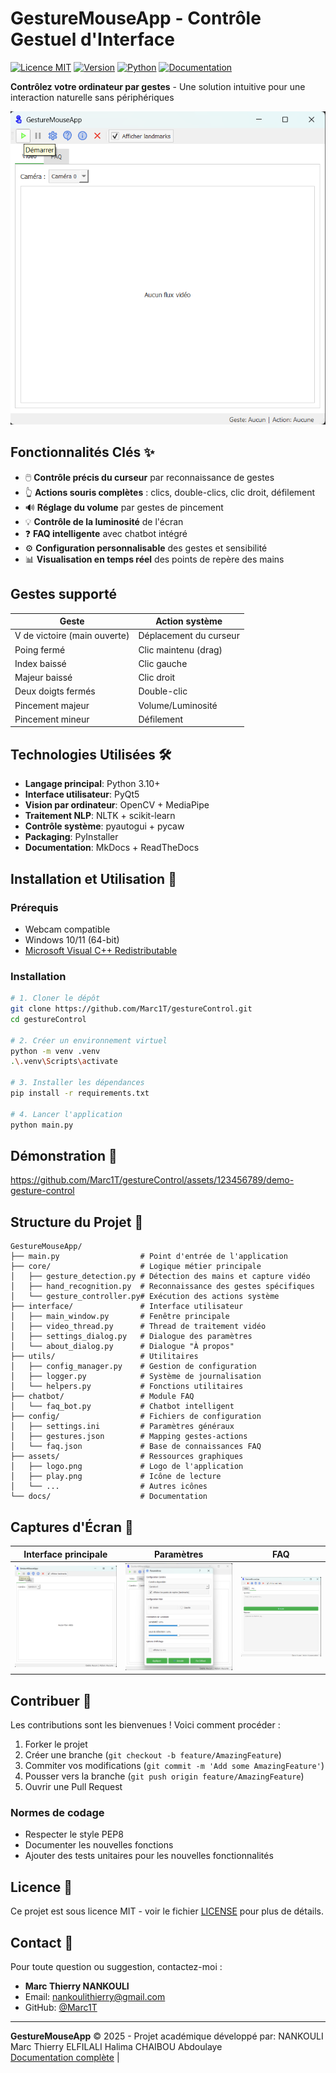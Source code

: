 # GestureMouseApp - Contrôle Gestuel d'Interface

[![Licence MIT](https://img.shields.io/badge/Licence-MIT-blue.svg)](LICENSE)
[![Version](https://img.shields.io/badge/version-1.0.0-green.svg)]()
[![Python](https://img.shields.io/badge/Python-3.10%2B-blue.svg)](https://python.org)
[![Documentation](https://img.shields.io/badge/docs-ReadTheDocs-brightgreen.svg)](https://gesturemouseapp.readthedocs.io)

**Contrôlez votre ordinateur par gestes** - Une solution intuitive pour une interaction naturelle sans périphériques

![Interface principale de GestureMouseApp](assets/screenshot-main.png)

## Fonctionnalités Clés ✨

- 🖱️ **Contrôle précis du curseur** par reconnaissance de gestes
- 👆 **Actions souris complètes** : clics, double-clics, clic droit, défilement
- 🔊 **Réglage du volume** par gestes de pincement
- 💡 **Contrôle de la luminosité** de l'écran
- ❓ **FAQ intelligente** avec chatbot intégré
- ⚙️ **Configuration personnalisable** des gestes et sensibilité
- 📊 **Visualisation en temps réel** des points de repère des mains

## Gestes supporté
| Geste                        | Action système                |
|------------------------------|-------------------------------|
| V de victoire (main ouverte) | Déplacement du curseur        |
| Poing fermé                  | Clic maintenu (drag)          |
| Index baissé                 | Clic gauche                   |
| Majeur baissé                | Clic droit                    |
| Deux doigts fermés           | Double-clic                   |
| Pincement majeur             | Volume/Luminosité             |
| Pincement mineur             | Défilement                    |

## Technologies Utilisées 🛠️

- **Langage principal**: Python 3.10+
- **Interface utilisateur**: PyQt5
- **Vision par ordinateur**: OpenCV + MediaPipe
- **Traitement NLP**: NLTK + scikit-learn
- **Contrôle système**: pyautogui + pycaw
- **Packaging**: PyInstaller
- **Documentation**: MkDocs + ReadTheDocs

## Installation et Utilisation 🚀

### Prérequis
- Webcam compatible
- Windows 10/11 (64-bit)
- [Microsoft Visual C++ Redistributable](https://aka.ms/vs/17/release/vc_redist.x64.exe)

### Installation
```bash
# 1. Cloner le dépôt
git clone https://github.com/Marc1T/gestureControl.git
cd gestureControl

# 2. Créer un environnement virtuel
python -m venv .venv
.\.venv\Scripts\activate

# 3. Installer les dépendances
pip install -r requirements.txt

# 4. Lancer l'application
python main.py
```

<!--### Télécharger l'exécutable
[![Télécharger l'exécutable](https://img.shields.io/badge/Download-Executable-important)](https://github.com/Marc1T/gestureControl/releases)
-->
## Démonstration 🎥

https://github.com/Marc1T/gestureControl/assets/123456789/demo-gesture-control

## Structure du Projet 📂

```
GestureMouseApp/
├── main.py                  # Point d'entrée de l'application
├── core/                    # Logique métier principale
│   ├── gesture_detection.py # Détection des mains et capture vidéo
│   ├── hand_recognition.py  # Reconnaissance des gestes spécifiques
│   └── gesture_controller.py# Exécution des actions système
├── interface/               # Interface utilisateur
│   ├── main_window.py       # Fenêtre principale
│   ├── video_thread.py      # Thread de traitement vidéo
│   ├── settings_dialog.py   # Dialogue des paramètres
│   └── about_dialog.py      # Dialogue "À propos"
├── utils/                   # Utilitaires
│   ├── config_manager.py    # Gestion de configuration
│   ├── logger.py            # Système de journalisation
│   └── helpers.py           # Fonctions utilitaires
├── chatbot/                 # Module FAQ
│   └── faq_bot.py           # Chatbot intelligent
├── config/                  # Fichiers de configuration
│   ├── settings.ini         # Paramètres généraux
│   ├── gestures.json        # Mapping gestes-actions
│   └── faq.json             # Base de connaissances FAQ
├── assets/                  # Ressources graphiques
│   ├── logo.png             # Logo de l'application
│   ├── play.png             # Icône de lecture
│   └── ...                  # Autres icônes
└── docs/                    # Documentation
```

## Captures d'Écran 📸

| Interface principale | Paramètres | FAQ |
|----------------------|------------|-----|
| ![Main UI](assets/screenshot-main.png) | ![Settings](assets/screenshot-settings.png) | ![FAQ](assets/screenshot-faq.png) |

## Contribuer 🤝

Les contributions sont les bienvenues ! Voici comment procéder :

1. Forker le projet
2. Créer une branche (`git checkout -b feature/AmazingFeature`)
3. Commiter vos modifications (`git commit -m 'Add some AmazingFeature'`)
4. Pousser vers la branche (`git push origin feature/AmazingFeature`)
5. Ouvrir une Pull Request

### Normes de codage
- Respecter le style PEP8
- Documenter les nouvelles fonctions
- Ajouter des tests unitaires pour les nouvelles fonctionnalités

## Licence 📄

Ce projet est sous licence MIT - voir le fichier [LICENSE](LICENSE) pour plus de détails.

## Contact 📧

Pour toute question ou suggestion, contactez-moi :
- **Marc Thierry NANKOULI**
- Email: [nankoulithierry@gmail.com](mailto:nankoulithierry@gmail.com)
- GitHub: [@Marc1T](https://github.com/Marc1T)

---

**GestureMouseApp** © 2025 - Projet académique développé par:
 NANKOULI Marc Thierry
 ELFILALI Halima
 CHAIBOU Abdoulaye  
[Documentation complète](https://docscv.readthedocs.io/fr/latest/about/) | <!--[Rapport technique](docs/report.pdf) | [Présentation](docs/presentation.pptx) -->



